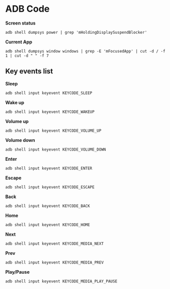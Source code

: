 # ADB Code


**Screen status**

`adb shell dumpsys power | grep 'mHoldingDisplaySuspendBlocker'`


**Current App**

`adb shell dumpsys window windows | grep -E 'mFocusedApp' | cut -d / -f 1 | cut -d " " -f 7`


## Key events list


**Sleep**

`adb shell input keyevent KEYCODE_SLEEP`


**Wake up**

`adb shell input keyevent KEYCODE_WAKEUP`


**Volume up**

`adb shell input keyevent KEYCODE_VOLUME_UP`


**Volume down**

`adb shell input keyevent KEYCODE_VOLUME_DOWN`


**Enter**

`adb shell input keyevent KEYCODE_ENTER`


**Escape**

`adb shell input keyevent KEYCODE_ESCAPE`


**Back**

`adb shell input keyevent KEYCODE_BACK`


**Home**

`adb shell input keyevent KEYCODE_HOME`


**Next**

`adb shell input keyevent KEYCODE_MEDIA_NEXT`


**Prev**

`adb shell input keyevent KEYCODE_MEDIA_PREV`


**Play/Pause**

`adb shell input keyevent KEYCODE_MEDIA_PLAY_PAUSE`